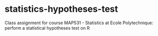 # statistics-hypotheses-test
Class assignment for course MAP531 - Statistics at Ecole Polytechnique: perform a statistical hypotheses test on R
